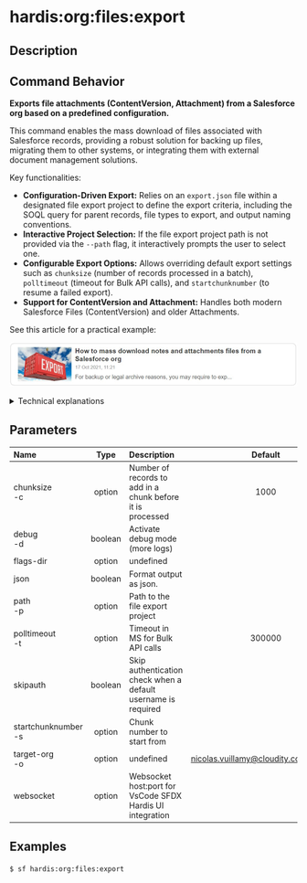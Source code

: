 <!-- This file has been generated with command 'sf hardis:doc:plugin:generate'. Please do not update it manually or it may be overwritten -->
# hardis:org:files:export

## Description


## Command Behavior

**Exports file attachments (ContentVersion, Attachment) from a Salesforce org based on a predefined configuration.**

This command enables the mass download of files associated with Salesforce records, providing a robust solution for backing up files, migrating them to other systems, or integrating them with external document management solutions.

Key functionalities:

- **Configuration-Driven Export:** Relies on an `export.json` file within a designated file export project to define the export criteria, including the SOQL query for parent records, file types to export, and output naming conventions.
- **Interactive Project Selection:** If the file export project path is not provided via the `--path` flag, it interactively prompts the user to select one.
- **Configurable Export Options:** Allows overriding default export settings such as `chunksize` (number of records processed in a batch), `polltimeout` (timeout for Bulk API calls), and `startchunknumber` (to resume a failed export).
- **Support for ContentVersion and Attachment:** Handles both modern Salesforce Files (ContentVersion) and older Attachments.

See this article for a practical example:

[![How to mass download notes and attachments files from a Salesforce org](https://github.com/hardisgroupcom/sfdx-hardis/raw/main/docs/assets/images/article-mass-download.jpg)](https://nicolas.vuillamy.fr/how-to-mass-download-notes-and-attachments-files-from-a-salesforce-org-83a028824afd)

<details markdown="1">
<summary>Technical explanations</summary>

The command's technical implementation involves:

- **FilesExporter Class:** The core logic is encapsulated within the `FilesExporter` class, which orchestrates the entire export process.
- **SOQL Queries (Bulk API):** It uses Salesforce Bulk API queries to efficiently retrieve large volumes of parent record IDs and file metadata.
- **File Download:** Downloads the actual file content from Salesforce.
- **File System Operations:** Writes the downloaded files to the local file system, organizing them into folders based on the configured naming conventions.
- **Configuration Loading:** Reads the `export.json` file to get the export configuration. It also allows for interactive overriding of these settings.
- **Interactive Prompts:** Uses `selectFilesWorkspace` to allow the user to choose a file export project and `promptFilesExportConfiguration` for customizing export options.
- **Error Handling:** Includes mechanisms to handle potential errors during the export process, such as network issues or API limits.
</details>


## Parameters

| Name                    |  Type   | Description                                                   |                Default                 | Required | Options |
|:------------------------|:-------:|:--------------------------------------------------------------|:--------------------------------------:|:--------:|:-------:|
| chunksize<br/>-c        | option  | Number of records to add in a chunk before it is processed    |                  1000                  |          |         |
| debug<br/>-d            | boolean | Activate debug mode (more logs)                               |                                        |          |         |
| flags-dir               | option  | undefined                                                     |                                        |          |         |
| json                    | boolean | Format output as json.                                        |                                        |          |         |
| path<br/>-p             | option  | Path to the file export project                               |                                        |          |         |
| polltimeout<br/>-t      | option  | Timeout in MS for Bulk API calls                              |                 300000                 |          |         |
| skipauth                | boolean | Skip authentication check when a default username is required |                                        |          |         |
| startchunknumber<br/>-s | option  | Chunk number to start from                                    |                                        |          |         |
| target-org<br/>-o       | option  | undefined                                                     | nicolas.vuillamy@cloudity.com.playnico |          |         |
| websocket               | option  | Websocket host:port for VsCode SFDX Hardis UI integration     |                                        |          |         |

## Examples

```shell
$ sf hardis:org:files:export
```


